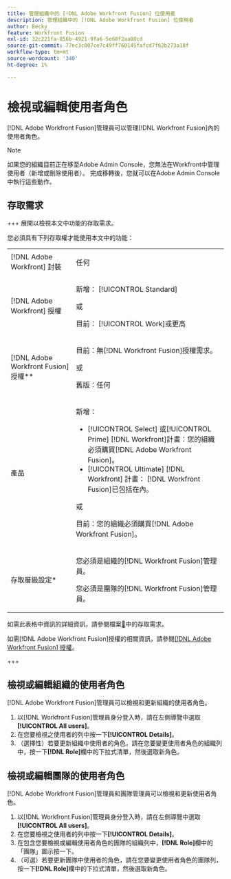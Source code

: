 ```yaml
---
title: 管理組織中的 [!DNL Adobe Workfront Fusion] 位使用者
description: 管理組織中的 [!DNL Adobe Workfront Fusion] 位使用者
author: Becky
feature: Workfront Fusion
exl-id: 32c221fa-856b-4921-9fa6-5e60f2aa08cd
source-git-commit: 77ec3c007ce7c49ff760145fafcd7f62b273a18f
workflow-type: tm+mt
source-wordcount: '340'
ht-degree: 1%

---
```


# 檢視或編輯使用者角色

[!DNL Adobe Workfront Fusion]管理員可以管理[!DNL Workfront Fusion]內的使用者角色。


>[!NOTE]
>
>如果您的組織目前正在移至Adobe Admin Console，您無法在Workfront中管理使用者（新增或刪除使用者）。 完成移轉後，您就可以在Adobe Admin Console中執行這些動作。

## 存取需求

+++ 展開以檢視本文中功能的存取需求。

您必須具有下列存取權才能使用本文中的功能：

<table style="table-layout:auto">
 <col> 
 <col> 
 <tbody> 
  <tr> 
   <td role="rowheader">[!DNL Adobe Workfront] 封裝</td> 
   <td> <p>任何</p> </td> 
  </tr> 
  <tr data-mc-conditions=""> 
   <td role="rowheader">[!DNL Adobe Workfront] 授權</td> 
   <td> <p>新增： [!UICONTROL Standard]</p><p>或</p><p>目前： [!UICONTROL Work]或更高</p> </td> 
  </tr> 
  <tr> 
   <td role="rowheader">[!DNL Adobe Workfront Fusion] 授權**</td> 
   <td>
   <p>目前：無[!DNL Workfront Fusion]授權需求。</p>
   <p>或</p>
   <p>舊版：任何 </p>
   </td> 
  </tr> 
  <tr> 
   <td role="rowheader">產品</td> 
   <td>
   <p>新增：</p> <ul><li>[!UICONTROL Select] 或[!UICONTROL Prime] [!DNL Workfront]計畫：您的組織必須購買[!DNL Adobe Workfront Fusion]。</li><li>[!UICONTROL Ultimate] [!DNL Workfront] 計畫： [!DNL Workfront Fusion]已包括在內。</li></ul>
   <p>或</p>
   <p>目前：您的組織必須購買[!DNL Adobe Workfront Fusion]。</p>
   </td> 
  </tr>
  <tr data-mc-conditions=""> 
   <td role="rowheader">存取層級設定*</td>

<td> 
     <p>您必須是組織的[!DNL Workfront Fusion]管理員。</p>
     <p>您必須是團隊的[!DNL Workfront Fusion]管理員。</p>
   </td> 
  </tr> 
   </td> 
  </tr> 
 </tbody> 
</table>

如需此表格中資訊的詳細資訊，請參閱檔案[&#128279;](/help/workfront-fusion/references/licenses-and-roles/access-level-requirements-in-documentation.md)中的存取需求。

如需[!DNL Adobe Workfront Fusion]授權的相關資訊，請參閱[[!DNL Adobe Workfront Fusion] 授權](/help/workfront-fusion/set-up-and-manage-workfront-fusion/licensing-operations-overview/license-automation-vs-integration.md)。

+++

## 檢視或編輯組織的使用者角色

[!DNL Adobe Workfront Fusion]管理員可以檢視和更新組織的使用者角色。

1. 以[!DNL Workfront Fusion]管理員身分登入時，請在左側導覽中選取&#x200B;**[!UICONTROL All users]**。
1. 在您要檢視之使用者的列中按一下&#x200B;**[!UICONTROL Details]**。
1. （選擇性）若要更新組織中使用者的角色，請在您要變更使用者角色的組織列中，按一下&#x200B;**[!DNL Role]**&#x200B;欄中的下拉式清單，然後選取新角色。

## 檢視或編輯團隊的使用者角色

[!DNL Adobe Workfront Fusion]管理員和團隊管理員可以檢視和更新使用者角色。

1. 以[!DNL Workfront Fusion]管理員身分登入時，請在左側導覽中選取&#x200B;**[!UICONTROL All users]**。
1. 在您要檢視之使用者的列中按一下&#x200B;**[!UICONTROL Details]**。
1. 在包含您要檢視或編輯使用者角色的團隊的組織列中，**[!DNL Role]**&#x200B;欄中的「團隊」圖示按一下。
1. （可選）若要更新團隊中使用者的角色，請在您要變更使用者角色的團隊列，按一下&#x200B;**[!DNL Role]**&#x200B;欄中的下拉式清單，然後選取新角色。
